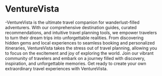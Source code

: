 # VentureVista
-VentureVista is the ultimate travel companion for wanderlust-filled adventurers. With our comprehensive destination guides, curated recommendations, and intuitive travel planning tools, we empower travelers to turn their dream trips into unforgettable realities. From discovering hidden gems and local experiences to seamless booking and personalized itineraries, VentureVista takes the stress out of travel planning, allowing you to focus on the excitement and joy of exploring the world. Join our vibrant community of travelers and embark on a journey filled with discovery, inspiration, and unforgettable memories. Get ready to create your own extraordinary travel experiences with VentureVista.
